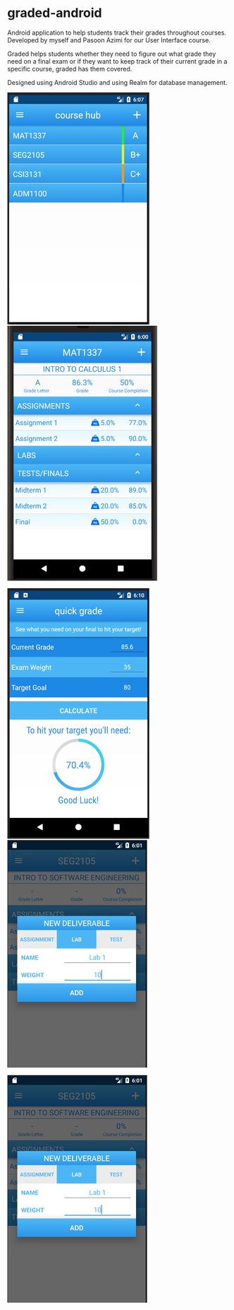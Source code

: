 # graded-android
Android application to help students track their grades throughout courses. Developed by myself and Pasoon Azimi for our User Interface course.

Graded helps students whether they need to figure out what grade they need on a final exam or if they want to keep track of their current grade in a specific course, graded has them covered. 

Designed using Android Studio and using Realm for database management.

![](screenshots/screenshot1.png)  ![](screenshots/screenshot2.png)


![](screenshots/screenshot3.png)  ![](screenshots/screenshot4.png)

![](screenshots/screenshot4.png)
